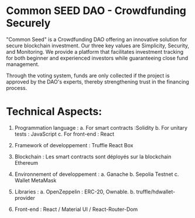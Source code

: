 # Common SEED DAO - Crowdfunding Securely 
"Common Seed" is a Crowdfunding DAO offering an innovative solution for secure blockchain investment. Our three key values are Simplicity, Security, and Monitoring. We provide a platform that facilitates investment tracking for both beginner and experienced investors while guaranteeing close fund management.

Through the voting system, funds are only collected if the project is approved by the DAO's experts, thereby strengthening trust in the financing process. 

# Technical Aspects: 

1. Programmation language :
  a. For smart contracts :Solidity
  b. For unitary tests : JavaScript
  c. For front-end : React

3. Framework of developpement : Truffle React Box

4.  Blockchain : Les smart contracts sont déployés sur la blockchain Ethereum

5.  Environnement of developpement :
  a. Ganache 
  b. Sepolia Testnet 
  c. Wallet MetaMask

6. Libraries :
  a. OpenZeppelin : ERC-20, Ownable.
  b. truffle/hdwallet-provider

7. Front-end : React / Material UI / React-Router-Dom
 
